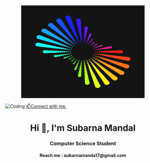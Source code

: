 <p align="center">
    <img alt="Coding" width="400" height="300" src="aaa.gif">
  </p>
   <img alt="Coding" width="1500" height="300" src="https://upload.wikimedia.org/wikipedia/commons/4/4c/Digital_rain_banner.gif">
  <a href="subanramandal17@gmail.com">📫Connect with me.</a>
<h1 align="center">Hi 👋, I'm Subarna Mandal</h1>
<h3 align="center">Computer Science Student</h3>
<h4 align="center">Reach me : subarnamanda17@gmail.com<h4/>



